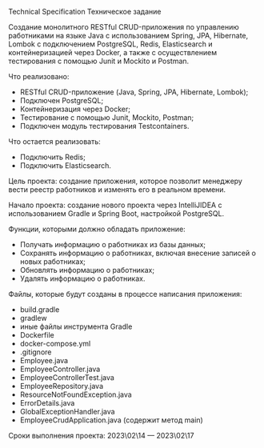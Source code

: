 Technical Specification
Техническое задание

Создание монолитного RESTful CRUD-приложения по управлению работниками на языке Java с использованием Spring, JPA, Hibernate, Lombok с подключением PostgreSQL, Redis, Elasticsearch и контейнеризацией через Docker, а также c осуществлением тестирования с помощью Junit и Mockito и Postman.

Что реализовано:
- RESTful CRUD-приложение (Java, Spring, JPA, Hibernate, Lombok);
- Подключен PostgreSQL;
- Контейнеризация через Docker;
- Тестирование с помощью Junit, Mockito, Postman;
- Подключен модуль тестирования Testcontainers.

Что остается реализовать:
- Подключить Redis;
- Подключить Elasticsearch.

Цель проекта: создание приложения, которое позволит менеджеру вести реестр работников и изменять его в реальном времени.

Начало проекта: создание нового проекта через IntelliJIDEA с использованием Gradle и Spring Boot, настройкой PostgreSQL.

Функции, которыми должно обладать приложение:
- Получать информацию о работниках из базы данных;
- Сохранять информацию о работниках, включая внесение записей о новых работниках;
- Обновлять информацию о работниках;
- Удалять информацию о работниках.

Файлы, которые будут созданы в процессе написания приложения:
- build.gradle
- gradlew
- иные файлы инструмента Gradle
- Dockerfile
- docker-compose.yml
- .gitignore
- Employee.java
- EmployeeController.java
- EmployeeControllerTest.java
- EmployeeRepository.java
- ResourceNotFoundException.java
- ErrorDetails.java
- GlobalExceptionHandler.java
- EmployeeCrudApplication.java (содержит метод main)

Сроки выполнения проекта: 2023\02\14 — 2023\02\17
